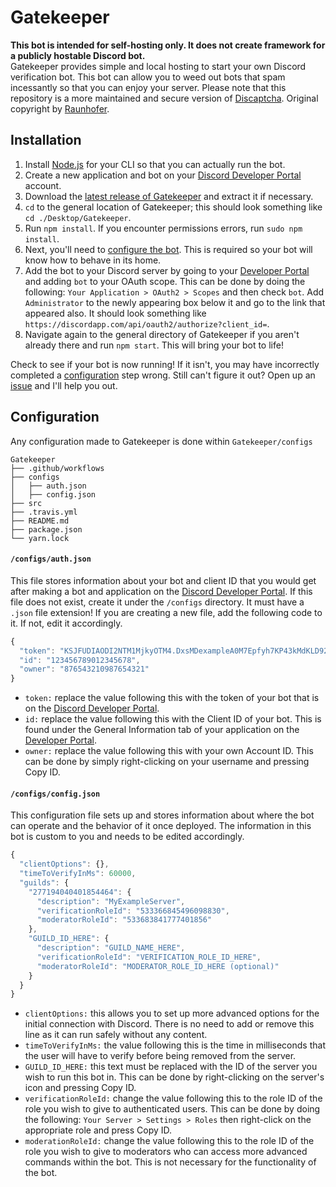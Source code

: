 # Gatekeeper
**This bot is intended for self-hosting only. It does not create framework for a publicly hostable Discord bot.**<br>
Gatekeeper provides simple and local hosting to start your own Discord verification bot. This bot can allow you to weed out bots that spam incessantly so that you can enjoy your server. Please note that this repository is a more maintained and secure version of [Discaptcha](https://github.com/ahoys/discaptcha). Original copyright by [Raunhofer](https://github.com/ahoys/discaptcha/blob/master/package.json).

## Installation
1. Install [Node.js](https://nodejs.org/en/) for your CLI so that you can actually run the bot.
2. Create a new application and bot on your [Discord Developer Portal](https://discordapp.com/developers/applications) account.
3. Download the [latest release of Gatekeeper](https://github.com/wackyjackson/gatekeeper/archive/master.zip) and extract it if necessary.
4. `cd` to the general location of Gatekeeper; this should look something like `cd ./Desktop/Gatekeeper`.
5. Run `npm install`. If you encounter permissions errors, run `sudo npm install`.
6. Next, you'll need to [configure the bot](https://github.com/wackyjackson/gatekeeper#configuration). This is required so your bot will know how to behave in its home.
7. Add the bot to your Discord server by going to your [Developer Portal](https://discordapp.com/developers/applications) and adding `bot` to your OAuth scope. This can be done by doing the following: `Your Application > OAuth2 > Scopes` and then check `bot`. Add `Administrator` to the newly appearing box below it and go to the link that appeared also. It should look something like `https://discordapp.com/api/oauth2/authorize?client_id=`.
8. Navigate again to the general directory of Gatekeeper if you aren't already there and run `npm start`. This will bring your bot to life!

Check to see if your bot is now running! If it isn't, you may have incorrectly completed a [configuration](https://github.com/wackyjackson/gatekeeper#configuration) step wrong. Still can't figure it out? Open up an [issue](https://github.com/wackyjackson/gatekeeper/issues) and I'll help you out.

## Configuration
Any configuration made to Gatekeeper is done within `Gatekeeper/configs`

```
Gatekeeper
├── .github/workflows
├── configs
│   ├── auth.json
│   ├── config.json
├── src
├── .travis.yml
├── README.md
├── package.json
└── yarn.lock 
```

#### `/configs/auth.json`
This file stores information about your bot and client ID that you would get after making a bot and application on the [Discord Developer Portal](https://discordapp.com/developers/applications). If this file does not exist, create it under the `/configs` directory. It must have a `.json` file extension! If you are creating a new file, add the following code to it. If not, edit it accordingly.

```JavaScript
{
  "token": "KSJFUDIAODI2NTM1MjkyOTM4.DxsMDexampleA0M7Epfyh7KP43kMdKLD92",
  "id": "123456789012345678",
  "owner": "876543210987654321"
}
```
* `token:` replace the value following this with the token of your bot that is on the [Discord Developer Portal](https://discordapp.com/developers/applications). 
* `id:` replace the value following this with the Client ID of your bot. This is found under the General Information tab of your application on the [Developer Portal](https://discordapp.com/developers/applications). 
* `owner:` replace the value following this with your own Account ID. This can be done by simply right-clicking on your username and pressing Copy ID. 

#### `/configs/config.json`
This configuration file sets up and stores information about where the bot can operate and the behavior of it once deployed. The information in this bot is custom to you and needs to be edited accordingly.

```JavaScript
{
  "clientOptions": {},
  "timeToVerifyInMs": 60000,
  "guilds": {
    "277194040401854464": {
      "description": "MyExampleServer",
      "verificationRoleId": "533366845496098830",
      "moderatorRoleId": "533683841777401856"
    },
    "GUILD_ID_HERE": {
      "description": "GUILD_NAME_HERE",
      "verificationRoleId": "VERIFICATION_ROLE_ID_HERE",
      "moderatorRoleId": "MODERATOR_ROLE_ID_HERE (optional)"
    }
  }
}
```

*  `clientOptions:` this allows you to set up more advanced options for the initial connection with Discord. There is no need to add or remove this line as it can run safely without any content.
* `timeToVerifyInMs:` the value following this is the time in milliseconds that the user will have to verify before being removed from the server. 
* `GUILD_ID_HERE:` this text must be replaced with the ID of the server you wish to run this bot in. This can be done by right-clicking on the server's icon and pressing Copy ID. 
* `verificationRoleId:` change the value following this to the role ID of the role you wish to give to authenticated users. This can be done by doing the following: `Your Server > Settings > Roles` then right-click on the appropriate role and press Copy ID. 
* `moderationRoleId:` change the value following this to the role ID of the role you wish to give to moderators who can access more advanced commands within the bot. This is not necessary for the functionality of the bot.
